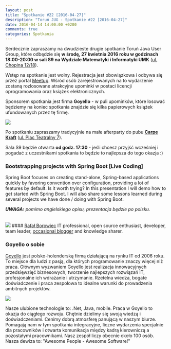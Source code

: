 ```yaml
---
layout: post
title: "Spotkanie #22 [2016-04-27]"
description: "Toruń JUG - Spotkanie #22 [2016-04-27]"
date: 2016-04-14 14:00:00 +0200
comments: true
categories: Spotkania
---
```

Serdecznie zapraszamy na dwudzieste drugie spotkanie Toruń Java User Group, które odbędzie się **w&nbsp;środę, 27 kwietnia 2016 roku w&nbsp;godzinach 18:00-20:00 w&nbsp;sali S9 na Wydziale Matematyki i Informatyki UMK** (<a href="https://www.google.pl/maps/place/Fryderyka+Chopina+12%2F18,+Toruń/" target="_blank"><span class="glyphicon glyphicon-map-marker"></span>ul. Chopina 12/18</a>).

Wstęp na spotkanie jest wolny. Rejestracja jest obowiązkowa i&nbsp;odbywa się przez portal <a href="http://www.meetup.com/Torun-JUG/events/229280389/" target="_blank">Meetup</a>. Wśród osób zarejestrowanych na to wydarzenie zostaną rozlosowane atrakcyjne upominki w&nbsp;postaci licencji oprogramowania oraz książek elektronicznych.

Sponsorem spotkania jest firma **Goyello** - w puli upominków, które losować będziemy na koniec spotkania znajdzie się kilka papierowych książek ufundowanych przez tę firmę.

<div class="row text-center" style="margin-bottom:10px;">
  <div class="col-md-12">
    <img class="no-border" src="{{ root_url }}/images/meetings/22/cover.jpeg" />
  </div>
</div>

Po spotkaniu zapraszamy tradycyjnie na małe afterparty do pubu <a href="https://www.facebook.com/carpekraft/" target="_blank"><strong>Carpe Kraft</strong></a> (<a href="https://www.google.pl/maps/place/Carpe+Kraft+Toru%C5%84/@53.0120765,18.6028162,19z/data=!4m2!3m1!1s0x0000000000000000:0xd4a984360753f841?hl=pl" target="_blank"><span class="glyphicon glyphicon-map-marker"></span>ul. Plac Teatralny 7</a>).

Sala S9 będzie otwarta **od godz. 17:30** - jeśli chcesz przyjść wcześniej i pogadać z uczestnikami spotkania to będzie to najlepsza do tego okazja :) <!-- more -->

### Bootstrapping projects with Spring Boot [Live Coding]
Spring Boot focuses on creating stand-alone, Spring-based applications quickly by favoring convention over configuration, providing a lot of features by default. Is it worth trying? In this presentation I will demo how to get started with Spring Boot. I will also share some lessons learned during several projects we have done / doing with Spring Boot.

<em style="display:block;margin-bottom:32px;"><b>UWAGA:</b> pomimo angielskiego opisu, prezentacja będzie po polsku.</em>

<img class="no-border speaker-face" src="{{ root_url }}/images/speakers/borowiec-rafal.jpg" />
#### <a href="https://twitter.com/kolorobot" target="_blank">Rafał Borowiec</a>
IT professional, open source enthusiast, developer, team leader, <a href="http://blog.codeleak.pl" target="_blank">occasional blogger</a> and knowledge sharer.

<span class="clearfix"></span>

### Goyello o sobie
<a href="http://goyello.com" target="_blank">Goyello</a> jest polsko-holenderską firmą działającą na rynku IT od 2006 roku. To miejsce dla ludzi z pasją, dla których programowanie znaczy więcej niż praca. Głównym wyzwaniem Goyello jest realizacja innowacyjnych przedsięwzięć biznesowych, tworzenie najlepszych rozwiązań IT, profesjonalne ich wdrażanie i utrzymanie. Rzetelna wiedza, bogate doświadczenie i praca zespołowa to idealne warunki do prowadzenia ambitnych projektów.

<div class="row text-center" style="margin-bottom:10px;">
  <div class="col-md-12">
    <img class="no-border" src="{{ root_url }}/images/meetings/22/goyello.jpeg" />
  </div>
</div>

Nasze ulubione technologie to: .Net, Java, mobile. Praca w Goyello to okazja do ciągłego rozwoju. Chętnie dzielimy się swoją wiedzą i doświadczeniami. Cenimy dobrą atmosferę panującą w naszym biurze. Pomagają nam w tym spotkania integracyjne, liczne wydarzenia specjalnie dla pracowników i otwarta komunikacja między kadrą kierowniczą a pozostałymi pracownikami. Nasz zespół liczy obecnie około 100 osób. Nasza dewiza to: "Awesome People - Awesome Software!"